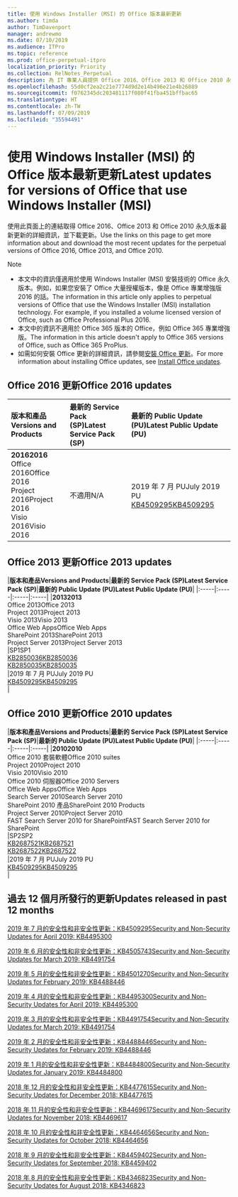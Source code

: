```yaml
---
title: 使用 Windows Installer (MSI) 的 Office 版本最新更新
ms.author: timda
author: TimDavenport
manager: andrewmo
ms.date: 07/10/2019
ms.audience: ITPro
ms.topic: reference
ms.prod: office-perpetual-itpro
localization_priority: Priority
ms.collection: RelNotes_Perpetual
description: 為 IT 專業人員提供 Office 2016、Office 2013 和 Office 2010 永久版本的最新更新資訊連結
ms.openlocfilehash: 55d0cf2ea2c21e7774d9d2e14b496e21e4b26889
ms.sourcegitcommit: f0762345dc203481117f080f41fba451bffbac65
ms.translationtype: HT
ms.contentlocale: zh-TW
ms.lasthandoff: 07/09/2019
ms.locfileid: "35594491"
---
```

# <a name="latest-updates-for-versions-of-office-that-use-windows-installer-msi"></a><span data-ttu-id="0c8b9-103">使用 Windows Installer (MSI) 的 Office 版本最新更新</span><span class="sxs-lookup"><span data-stu-id="0c8b9-103">Latest updates for versions of Office that use Windows Installer (MSI)</span></span>

<span data-ttu-id="0c8b9-104">使用此頁面上的連結取得 Office 2016、Office 2013 和 Office 2010 永久版本最新更新的詳細資訊，並下載更新。</span><span class="sxs-lookup"><span data-stu-id="0c8b9-104">Use the links on this page to get more information about and download the most recent updates for the perpetual versions of Office 2016, Office 2013, and Office 2010.</span></span>
  
 
> [!NOTE]
> - <span data-ttu-id="0c8b9-p101">本文中的資訊僅適用於使用 Windows Installer (MSI) 安裝技術的 Office 永久版本。例如，如果您安裝了 Office 大量授權版本，像是 Office 專業增強版 2016 的話。</span><span class="sxs-lookup"><span data-stu-id="0c8b9-p101">The information in this article only applies to perpetual versions of Office that use the Windows Installer (MSI) installation technology. For example, if you installed a volume licensed version of Office, such as Office Professional Plus 2016.</span></span>
> - <span data-ttu-id="0c8b9-107">本文中的資訊不適用於 Office 365 版本的 Office，例如 Office 365 專業增強版。</span><span class="sxs-lookup"><span data-stu-id="0c8b9-107">The information in this article doesn't apply to Office 365 versions of Office, such as Office 365 ProPlus.</span></span>
> - <span data-ttu-id="0c8b9-108">如需如何安裝 Office 更新的詳細資訊，請參閱[安裝 Office 更新](https://support.office.com/article/2ab296f3-7f03-43a2-8e50-46de917611c5)。</span><span class="sxs-lookup"><span data-stu-id="0c8b9-108">For more information about installing Office updates, see [Install Office updates](https://support.office.com/article/2ab296f3-7f03-43a2-8e50-46de917611c5).</span></span> 


## <a name="office-2016-updates"></a><span data-ttu-id="0c8b9-109">Office 2016 更新</span><span class="sxs-lookup"><span data-stu-id="0c8b9-109">Office 2016 updates</span></span>

|<span data-ttu-id="0c8b9-110">**版本和產品**</span><span class="sxs-lookup"><span data-stu-id="0c8b9-110">**Versions and Products**</span></span>|<span data-ttu-id="0c8b9-111">**最新的 Service Pack (SP)**</span><span class="sxs-lookup"><span data-stu-id="0c8b9-111">**Latest Service Pack (SP)**</span></span>|<span data-ttu-id="0c8b9-112">**最新的 Public Update (PU)**</span><span class="sxs-lookup"><span data-stu-id="0c8b9-112">**Latest Public Update (PU)**</span></span>|
|:-----|:-----|:-----|
|<span data-ttu-id="0c8b9-113">**2016**</span><span class="sxs-lookup"><span data-stu-id="0c8b9-113">**2016**</span></span> <br/> <span data-ttu-id="0c8b9-114">Office 2016</span><span class="sxs-lookup"><span data-stu-id="0c8b9-114">Office 2016</span></span>  <br/> <span data-ttu-id="0c8b9-115">Project 2016</span><span class="sxs-lookup"><span data-stu-id="0c8b9-115">Project 2016</span></span>  <br/> <span data-ttu-id="0c8b9-116">Visio 2016</span><span class="sxs-lookup"><span data-stu-id="0c8b9-116">Visio 2016</span></span>  <br/> |<span data-ttu-id="0c8b9-117">不適用</span><span class="sxs-lookup"><span data-stu-id="0c8b9-117">N/A</span></span>  <br/> |<span data-ttu-id="0c8b9-118">2019 年 7 月 PU</span><span class="sxs-lookup"><span data-stu-id="0c8b9-118">July 2019 PU</span></span>  <br/> [<span data-ttu-id="0c8b9-119">KB4509295</span><span class="sxs-lookup"><span data-stu-id="0c8b9-119">KB4509295</span></span>](https://support.microsoft.com/help/4509295) <br/> |
   
## <a name="office-2013-updates"></a><span data-ttu-id="0c8b9-120">Office 2013 更新</span><span class="sxs-lookup"><span data-stu-id="0c8b9-120">Office 2013 updates</span></span>

|<span data-ttu-id="0c8b9-121">**版本和產品**</span><span class="sxs-lookup"><span data-stu-id="0c8b9-121">**Versions and Products**</span></span>|<span data-ttu-id="0c8b9-122">**最新的 Service Pack (SP)**</span><span class="sxs-lookup"><span data-stu-id="0c8b9-122">**Latest Service Pack (SP)**</span></span>|<span data-ttu-id="0c8b9-123">**最新的 Public Update (PU)**</span><span class="sxs-lookup"><span data-stu-id="0c8b9-123">**Latest Public Update (PU)**</span></span>|
|:-----|:-----|:-----|:-----|
|<span data-ttu-id="0c8b9-124">**2013**</span><span class="sxs-lookup"><span data-stu-id="0c8b9-124">**2013**</span></span> <br/> <span data-ttu-id="0c8b9-125">Office 2013</span><span class="sxs-lookup"><span data-stu-id="0c8b9-125">Office 2013</span></span>  <br/> <span data-ttu-id="0c8b9-126">Project 2013</span><span class="sxs-lookup"><span data-stu-id="0c8b9-126">Project 2013</span></span>  <br/> <span data-ttu-id="0c8b9-127">Visio 2013</span><span class="sxs-lookup"><span data-stu-id="0c8b9-127">Visio 2013</span></span>  <br/> <span data-ttu-id="0c8b9-128">Office Web Apps</span><span class="sxs-lookup"><span data-stu-id="0c8b9-128">Office Web Apps</span></span>  <br/> <span data-ttu-id="0c8b9-129">SharePoint 2013</span><span class="sxs-lookup"><span data-stu-id="0c8b9-129">SharePoint 2013</span></span>  <br/> <span data-ttu-id="0c8b9-130">Project Server 2013</span><span class="sxs-lookup"><span data-stu-id="0c8b9-130">Project Server 2013</span></span>  <br/> |<span data-ttu-id="0c8b9-131">SP1</span><span class="sxs-lookup"><span data-stu-id="0c8b9-131">SP1</span></span> <br/> [<span data-ttu-id="0c8b9-132">KB2850036</span><span class="sxs-lookup"><span data-stu-id="0c8b9-132">KB2850036</span></span>](https://support.microsoft.com/kb/2850036) <br/>[<span data-ttu-id="0c8b9-133">KB2850035</span><span class="sxs-lookup"><span data-stu-id="0c8b9-133">KB2850035</span></span>](https://support.microsoft.com/kb/2850035) <br/> |<span data-ttu-id="0c8b9-134">2019 年 7 月 PU</span><span class="sxs-lookup"><span data-stu-id="0c8b9-134">July 2019 PU</span></span>  <br/> [<span data-ttu-id="0c8b9-135">KB4509295</span><span class="sxs-lookup"><span data-stu-id="0c8b9-135">KB4509295</span></span>](https://support.microsoft.com/help/4509295) <br/> |
   
## <a name="office-2010-updates"></a><span data-ttu-id="0c8b9-136">Office 2010 更新</span><span class="sxs-lookup"><span data-stu-id="0c8b9-136">Office 2010 updates</span></span>

|<span data-ttu-id="0c8b9-137">**版本和產品**</span><span class="sxs-lookup"><span data-stu-id="0c8b9-137">**Versions and Products**</span></span>|<span data-ttu-id="0c8b9-138">**最新的 Service Pack (SP)**</span><span class="sxs-lookup"><span data-stu-id="0c8b9-138">**Latest Service Pack (SP)**</span></span>|<span data-ttu-id="0c8b9-139">**最新的 Public Update (PU)**</span><span class="sxs-lookup"><span data-stu-id="0c8b9-139">**Latest Public Update (PU)**</span></span>|
|:-----|:-----|:-----|:-----|
|<span data-ttu-id="0c8b9-140">**2010**</span><span class="sxs-lookup"><span data-stu-id="0c8b9-140">**2010**</span></span> <br/> <span data-ttu-id="0c8b9-141">Office 2010 套裝軟體</span><span class="sxs-lookup"><span data-stu-id="0c8b9-141">Office 2010 suites</span></span>  <br/> <span data-ttu-id="0c8b9-142">Project 2010</span><span class="sxs-lookup"><span data-stu-id="0c8b9-142">Project 2010</span></span>  <br/> <span data-ttu-id="0c8b9-143">Visio 2010</span><span class="sxs-lookup"><span data-stu-id="0c8b9-143">Visio 2010</span></span>  <br/> <span data-ttu-id="0c8b9-144">Office 2010 伺服器</span><span class="sxs-lookup"><span data-stu-id="0c8b9-144">Office 2010 Servers</span></span>  <br/> <span data-ttu-id="0c8b9-145">Office Web Apps</span><span class="sxs-lookup"><span data-stu-id="0c8b9-145">Office Web Apps</span></span>  <br/> <span data-ttu-id="0c8b9-146">Search Server 2010</span><span class="sxs-lookup"><span data-stu-id="0c8b9-146">Search Server 2010</span></span>  <br/> <span data-ttu-id="0c8b9-147">SharePoint 2010 產品</span><span class="sxs-lookup"><span data-stu-id="0c8b9-147">SharePoint 2010 Products</span></span>  <br/> <span data-ttu-id="0c8b9-148">Project Server 2010</span><span class="sxs-lookup"><span data-stu-id="0c8b9-148">Project Server 2010</span></span>  <br/> <span data-ttu-id="0c8b9-149">FAST Search Server 2010 for SharePoint</span><span class="sxs-lookup"><span data-stu-id="0c8b9-149">FAST Search Server 2010 for SharePoint</span></span>  <br/> |<span data-ttu-id="0c8b9-150">SP2</span><span class="sxs-lookup"><span data-stu-id="0c8b9-150">SP2</span></span> <br/>[<span data-ttu-id="0c8b9-151">KB2687521</span><span class="sxs-lookup"><span data-stu-id="0c8b9-151">KB2687521</span></span>](https://support.microsoft.com/kb/2687521) <br/> [<span data-ttu-id="0c8b9-152">KB2687522</span><span class="sxs-lookup"><span data-stu-id="0c8b9-152">KB2687522</span></span>](https://support.microsoft.com/kb/2687522) <br/> |<span data-ttu-id="0c8b9-153">2019 年 7 月 PU</span><span class="sxs-lookup"><span data-stu-id="0c8b9-153">July 2019 PU</span></span>  <br/> [<span data-ttu-id="0c8b9-154">KB4509295</span><span class="sxs-lookup"><span data-stu-id="0c8b9-154">KB4509295</span></span>](https://support.microsoft.com/help/4509295) <br/>|
   

   
## <a name="updates-released-in-past-12-months"></a><span data-ttu-id="0c8b9-155">過去 12 個月所發行的更新</span><span class="sxs-lookup"><span data-stu-id="0c8b9-155">Updates released in past 12 months</span></span>

[<span data-ttu-id="0c8b9-156">2019 年 7 月的安全性和非安全性更新：KB4509295</span><span class="sxs-lookup"><span data-stu-id="0c8b9-156">Security and Non-Security Updates for April 2019: KB4495300</span></span>](https://support.microsoft.com/help/4509295)

[<span data-ttu-id="0c8b9-157">2019 年 6 月的安全性和非安全性更新：KB4505743</span><span class="sxs-lookup"><span data-stu-id="0c8b9-157">Security and Non-Security Updates for March 2019: KB4491754</span></span>](https://support.microsoft.com/help/4505743)

[<span data-ttu-id="0c8b9-158">2019 年 5 月的安全性和非安全性更新：KB4501270</span><span class="sxs-lookup"><span data-stu-id="0c8b9-158">Security and Non-Security Updates for February 2019: KB4488446</span></span>](https://support.microsoft.com/zh-TW/help/4501270)

[<span data-ttu-id="0c8b9-159">2019 年 4 月的安全性和非安全性更新：KB4495300</span><span class="sxs-lookup"><span data-stu-id="0c8b9-159">Security and Non-Security Updates for April 2019: KB4495300</span></span>](https://support.microsoft.com/zh-TW/help/4495300)

[<span data-ttu-id="0c8b9-160">2019 年 3 月的安全性和非安全性更新：KB4491754</span><span class="sxs-lookup"><span data-stu-id="0c8b9-160">Security and Non-Security Updates for March 2019: KB4491754</span></span>](https://support.microsoft.com/zh-TW/help/4491754) 

[<span data-ttu-id="0c8b9-161">2019 年 2 月的安全性和非安全性更新：KB4488446</span><span class="sxs-lookup"><span data-stu-id="0c8b9-161">Security and Non-Security Updates for February 2019: KB4488446</span></span>](https://support.microsoft.com/help/4488446)

[<span data-ttu-id="0c8b9-162">2019 年 1 月的安全性和非安全性更新：KB4484800</span><span class="sxs-lookup"><span data-stu-id="0c8b9-162">Security and Non-Security Updates for January 2019: KB4484800</span></span>](https://support.microsoft.com/help/4484800)

[<span data-ttu-id="0c8b9-163">2018 年 12 月的安全性和非安全性更新：KB4477615</span><span class="sxs-lookup"><span data-stu-id="0c8b9-163">Security and Non-Security Updates for December 2018: KB4477615</span></span>](https://support.microsoft.com/help/4477615)

[<span data-ttu-id="0c8b9-164">2018 年 11 月的安全性和非安全性更新：KB4469617</span><span class="sxs-lookup"><span data-stu-id="0c8b9-164">Security and Non-Security Updates for November 2018: KB4469617</span></span>](https://support.microsoft.com/help/4469617)

[<span data-ttu-id="0c8b9-165">2018 年 10 月的安全性和非安全性更新：KB4464656</span><span class="sxs-lookup"><span data-stu-id="0c8b9-165">Security and Non-Security Updates for October 2018: KB4464656</span></span>](https://support.microsoft.com/help/4464656)

[<span data-ttu-id="0c8b9-166">2018 年 9 月的安全性和非安全性更新：KB4459402</span><span class="sxs-lookup"><span data-stu-id="0c8b9-166">Security and Non-Security Updates for September 2018: KB4459402</span></span>](https://support.microsoft.com/help/4459402) 

[<span data-ttu-id="0c8b9-167">2018 年 8 月的安全性和非安全性更新：KB4346823</span><span class="sxs-lookup"><span data-stu-id="0c8b9-167">Security and Non-Security Updates for August 2018: KB4346823</span></span>](https://support.microsoft.com/help/4346823)   

   

  


  
 
  
 
  

  
   
  

